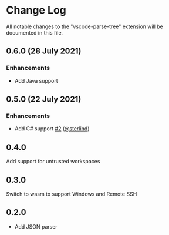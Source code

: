 # Change Log

All notable changes to the "vscode-parse-tree" extension will be documented in this file.

## 0.6.0 (28 July 2021)
### Enhancements
- Add Java support

## 0.5.0 (22 July 2021)
### Enhancements
- Add C# support [#2](https://github.com/pokey/vscode-parse-tree/pull/2) ([@sterlind](https://github.com/sterlind))

## 0.4.0
Add support for untrusted workspaces

## 0.3.0
Switch to wasm to support Windows and Remote SSH

## 0.2.0
- Add JSON parser
